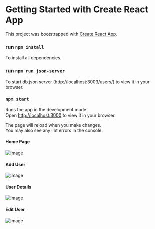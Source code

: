 # Getting Started with Create React App

This project was bootstrapped with [Create React App](https://github.com/facebook/create-react-app).
### run `npm install`

To install all dependencies.

### run `npm run json-server`

To start db.json server (http://localhost:3003/users/) to view it in your browser.

### `npm start`

Runs the app in the development mode.\
Open [http://localhost:3000](http://localhost:3000) to view it in your browser.

The page will reload when you make changes.\
You may also see any lint errors in the console.

#### Home Page
![image](https://user-images.githubusercontent.com/96112820/180370338-f38fdeba-cc9c-4f13-bba4-3b1af2e23461.png)

#### Add User
![image](https://user-images.githubusercontent.com/96112820/180370577-f6a274d5-8c48-4cb8-a392-40eb62340767.png)

#### User Details
![image](https://user-images.githubusercontent.com/96112820/180370489-85f1849b-7d83-4acf-847d-f025c1da7ffd.png)

#### Edit User
![image](https://user-images.githubusercontent.com/96112820/180370529-c8daa225-d660-4132-af31-37e9ac60ae9e.png)
